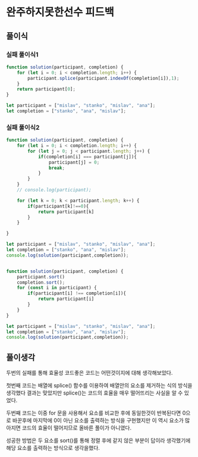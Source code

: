 # 완주하지못한선수 피드백

## 풀이식

### 실패 풀이식1
```jsx
function solution(participant, completion) {
    for (let i = 0; i < completion.length; i++) {
        participant.splice(participant.indexOf(completion[i]),1);
    }
    return participant[0];
}

let participant = ["mislav", "stanko", "mislav", "ana"];
let completion = ["stanko", "ana", "mislav"];
```

### 실패 풀이식2
```jsx
function solution(participant, completion) {
    for (let i = 0; i < completion.length; i++) {
        for (let j = 0; j < participant.length; j++) {
            if(completion[i] === participant[j]){
                participant[j] = 0;
                break;
            }
        }
    }
    // console.log(participant);

    for (let k = 0; k < participant.length; k++) {
        if(participant[k]!==0){
            return participant[k]
        }
    }

}

let participant = ["mislav", "stanko", "mislav", "ana"];
let completion = ["stanko", "ana", "mislav"];
console.log(solution(participant,completion));
```


```jsx

function solution(participant, completion) {
    participant.sort()
    completion.sort();
    for (const i in participant) {
        if(participant[i] !== completion[i]){
            return participant[i]
        }
    }
}

let participant = ["mislav", "stanko", "mislav", "ana"];
let completion = ["stanko", "ana", "mislav"];
console.log(solution(participant,completion));

```

## 풀이생각

두번의 실패를 통해 효율성 코드좋은 코드는 어떤것이지에 대해 생각해보았다.

첫번째 코드는 배열에 splice() 함수를 이용하여 배열안의 요소를 제거하는 식의 방식을 생각했다
결과는 맞았지만 splice()는 코드의 효율을 매우 떨어뜨리는 사실을 알 수 있었다.

두번째 코드는 이중 for 문을 사용해서 요소를 비교한 후에 동일한것이 반복된다면 0으로 바꾼후에
마지막에 0이 아닌 요소를 출력하는 방식을 구현했지만 이 역시 요소가 많아지면 코드의 효율이 떨어지므로 올바른 풀이가 아니였다.

성공한 방법은 두 요소를 sort()를 통해 정렬 후에 같지 않은 부분이 답이라 생각했기에 해당 요소를 출력하는 방식으로 생각을했다.
